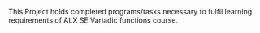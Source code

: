 This Project holds completed programs/tasks necessary to fulfil learning requirements of ALX SE Variadic functions course.

